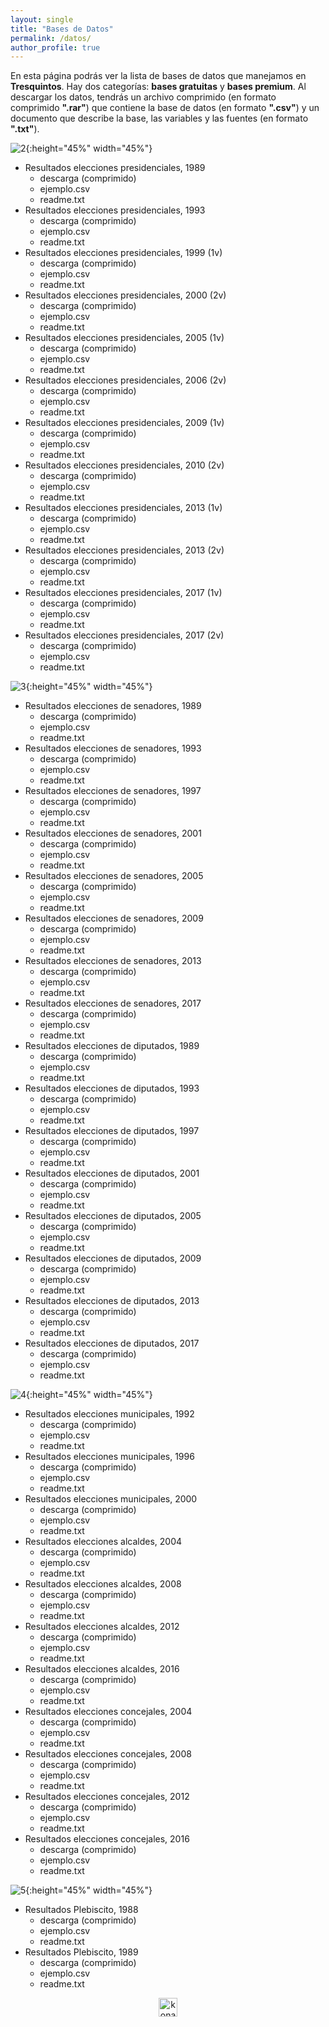 ```yaml
---
layout: single
title: "Bases de Datos"
permalink: /datos/
author_profile: true
---
```


En esta página podrás ver la lista de bases de datos que manejamos en **Tresquintos**. Hay dos categorías: **bases gratuitas** y **bases premium**. Al descargar los datos, tendrás un archivo comprimido (en formato comprimido **".rar"**) que contiene la base de datos (en formato **".csv"**) y un documento que describe la base, las variables y las fuentes (en formato **".txt"**).


![2](/images/datos/presidenciales.png){:height="45%" width="45%"}

- Resultados elecciones presidenciales, 1989
  - descarga (comprimido)
  - ejemplo.csv
  - readme.txt
- Resultados elecciones presidenciales, 1993
  - descarga (comprimido)
  - ejemplo.csv
  - readme.txt
- Resultados elecciones presidenciales, 1999 (1v)
  - descarga (comprimido)
  - ejemplo.csv
  - readme.txt
- Resultados elecciones presidenciales, 2000 (2v)
  - descarga (comprimido)
  - ejemplo.csv
  - readme.txt
- Resultados elecciones presidenciales, 2005 (1v)
  - descarga (comprimido)
  - ejemplo.csv
  - readme.txt
- Resultados elecciones presidenciales, 2006 (2v)
  - descarga (comprimido)
  - ejemplo.csv
  - readme.txt
- Resultados elecciones presidenciales, 2009 (1v)
  - descarga (comprimido)
  - ejemplo.csv
  - readme.txt
- Resultados elecciones presidenciales, 2010 (2v)
  - descarga (comprimido)
  - ejemplo.csv
  - readme.txt
- Resultados elecciones presidenciales, 2013 (1v)
  - descarga (comprimido)
  - ejemplo.csv
  - readme.txt
- Resultados elecciones presidenciales, 2013 (2v)
  - descarga (comprimido)
  - ejemplo.csv
  - readme.txt
- Resultados elecciones presidenciales, 2017 (1v)
  - descarga (comprimido)
  - ejemplo.csv
  - readme.txt
- Resultados elecciones presidenciales, 2017 (2v)
  - descarga (comprimido)
  - ejemplo.csv
  - readme.txt


![3](/images/datos/parlamentarias.png){:height="45%" width="45%"}

- Resultados elecciones de senadores, 1989
  - descarga (comprimido)
  - ejemplo.csv
  - readme.txt
- Resultados elecciones de senadores, 1993
  - descarga (comprimido)
  - ejemplo.csv
  - readme.txt
- Resultados elecciones de senadores, 1997
  - descarga (comprimido)
  - ejemplo.csv
  - readme.txt
- Resultados elecciones de senadores, 2001
  - descarga (comprimido)
  - ejemplo.csv
  - readme.txt
- Resultados elecciones de senadores, 2005
  - descarga (comprimido)
  - ejemplo.csv
  - readme.txt
- Resultados elecciones de senadores, 2009
  - descarga (comprimido)
  - ejemplo.csv
  - readme.txt
- Resultados elecciones de senadores, 2013
  - descarga (comprimido)
  - ejemplo.csv
  - readme.txt
- Resultados elecciones de senadores, 2017
  - descarga (comprimido)
  - ejemplo.csv
  - readme.txt
- Resultados elecciones de diputados, 1989
  - descarga (comprimido)
  - ejemplo.csv
  - readme.txt
- Resultados elecciones de diputados, 1993
  - descarga (comprimido)
  - ejemplo.csv
  - readme.txt
- Resultados elecciones de diputados, 1997
  - descarga (comprimido)
  - ejemplo.csv
  - readme.txt
- Resultados elecciones de diputados, 2001
  - descarga (comprimido)
  - ejemplo.csv
  - readme.txt
- Resultados elecciones de diputados, 2005
  - descarga (comprimido)
  - ejemplo.csv
  - readme.txt
- Resultados elecciones de diputados, 2009
  - descarga (comprimido)
  - ejemplo.csv
  - readme.txt
- Resultados elecciones de diputados, 2013
  - descarga (comprimido)
  - ejemplo.csv
  - readme.txt
- Resultados elecciones de diputados, 2017
  - descarga (comprimido)
  - ejemplo.csv
  - readme.txt

![4](/images/datos/municipales.png){:height="45%" width="45%"}

- Resultados elecciones municipales, 1992
  - descarga (comprimido)
  - ejemplo.csv
  - readme.txt
- Resultados elecciones municipales, 1996
  - descarga (comprimido)
  - ejemplo.csv
  - readme.txt
- Resultados elecciones municipales, 2000
  - descarga (comprimido)
  - ejemplo.csv
  - readme.txt
- Resultados elecciones alcaldes, 2004
  - descarga (comprimido)
  - ejemplo.csv
  - readme.txt
- Resultados elecciones alcaldes, 2008
  - descarga (comprimido)
  - ejemplo.csv
  - readme.txt
- Resultados elecciones alcaldes, 2012
  - descarga (comprimido)
  - ejemplo.csv
  - readme.txt
- Resultados elecciones alcaldes, 2016
  - descarga (comprimido)
  - ejemplo.csv
  - readme.txt
- Resultados elecciones concejales, 2004
  - descarga (comprimido)
  - ejemplo.csv
  - readme.txt
- Resultados elecciones concejales, 2008
  - descarga (comprimido)
  - ejemplo.csv
  - readme.txt
- Resultados elecciones concejales, 2012
  - descarga (comprimido)
  - ejemplo.csv
  - readme.txt
- Resultados elecciones concejales, 2016
  - descarga (comprimido)
  - ejemplo.csv
  - readme.txt

![5](/images/datos/otros.png){:height="45%" width="45%"}

- Resultados Plebiscito, 1988
  - descarga (comprimido)
  - ejemplo.csv
  - readme.txt
- Resultados Plebiscito, 1989
  - descarga (comprimido)
  - ejemplo.csv
  - readme.txt


<!-- NES -->
<style>
.aligncenter {
    text-align: center;
}
</style>
<p class="aligncenter">
    <img src="/images/nes.png" width="30" height="30" alt="konami" />
</p>
<script src="/js/topsecret.js"></script>


<!-- Favicon -->
<link rel="apple-touch-icon" sizes="180x180" href="/apple-touch-icon.png">
<link rel="icon" type="image/png" sizes="32x32" href="/favicon-32x32.png">
<link rel="icon" type="image/png" sizes="16x16" href="/favicon-16x16.png">
<link rel="manifest" href="/site.webmanifest">
<link rel="mask-icon" href="/safari-pinned-tab.svg" color="#5bbad5">
<meta name="msapplication-TileColor" content="#b91d47">
<meta name="theme-color" content="#ffffff">
